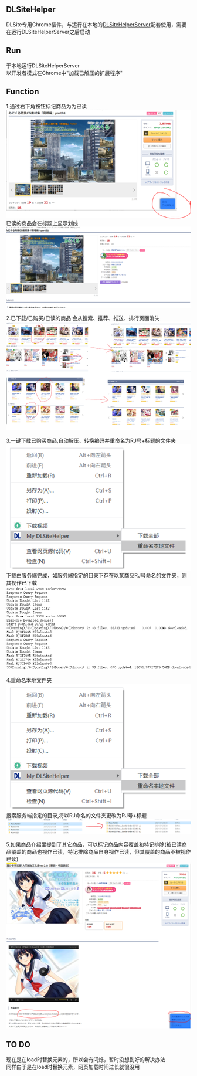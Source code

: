 ## DLSiteHelper  
DLSite专用Chrome插件，与运行在本地的[DLSiteHelperServer](https://github.com/xyzkljl1/DLSiteHelperServer)配套使用，需要在运行DLSiteHelperServer之后启动  

## Run  
于本地运行DLSiteHelperServer  
以开发者模式在Chrome中"加载已解压的扩展程序"

## Function  
1.通过右下角按钮标记商品为为已读  
![image](other/1.PNG)
已读的商品会在标题上显示划线  
![image](other/2.PNG)  

2.已下载/已购买/已读的商品 会从搜索、推荐、推送、排行页面消失  
![image](other/0.PNG)  

3.一键下载已购买商品,自动解压、转换编码并重命名为RJ号+标题的文件夹
![image](other/4.PNG)  
下载由服务端完成，如服务端指定的目录下存在以某商品RJ号命名的文件夹，则其视作已下载
![image](other/5.PNG)  

4.重命名本地文件夹
![image](other/4.PNG)  
搜索服务端指定的目录,将以RJ命名的文件夹更改为RJ号+标题
![image](other/7.png)  

5.如果商品介绍里提到了其它商品，可以标记商品内容覆盖和特记排除(被已读商品覆盖的商品也视作已读，特记排除商品自身视作已读，但其覆盖的商品不被视作已读)  
![image](other/3.PNG)  


  
## TO DO  
现在是在load时替换元素的，所以会有闪烁，暂时没想到好的解决办法  
同样由于是在load时替换元素，网页加载时间过长就很没用